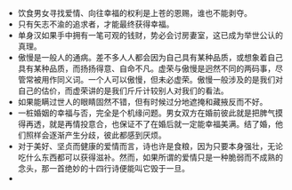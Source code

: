 - 饮食男女寻找爱情、向往幸福的权利是上苍的恩赐，谁也不能剥夺。
- 只有矢志不渝的追求者，才能最终获得幸福。
- 单身汉如果手中拥有一笔可观的钱财，势必会讨房妻室，这已成为举世公认的真理。
- 傲慢是一般人的通病。差不多人人都会因为自己具有某种品质，或想象着自己具有某种品质，而扬扬得意、自命不凡。虚荣与傲慢是迥然不同的两码事，尽管常被用作同义词。一个人可以傲慢，但未必虚荣。傲慢一般涉及的是我们对自己的估价，而虚荣讲的是我们斤斤计较别人对我们的看法。
- 如果能瞒过世人的眼睛固然不错，但有时候过分地遮掩和藏掖反而不好。
- 一桩婚姻的幸福与否，完全是个机缘问题。男女双方在婚前彼此就是把脾气摸得再透，就是再情投意合，也保证不了在婚后就一定能幸福美满。结了婚，他们照样会逐渐产生分歧，彼此都感到厌烦。
- 对于美好、坚贞而健康的爱情而言，诗也许是食粮，因为只要本身强壮，无论吃什么东西都可以获得滋补。然而，如果所谓的爱情只是一种脆弱而不成熟的念头，那一首绝妙的十四行诗便能叫它毁于一旦。
- 


